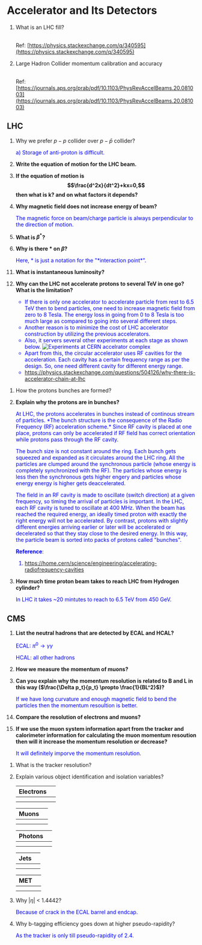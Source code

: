 # Accelerator and Its Detectors

1. What is an LHC fill?

    <span style="color:blue">   </span>    
    Ref: [https://physics.stackexchange.com/q/340595](https://physics.stackexchange.com/q/340595)

2. Large Hadron Collider momentum calibration and accuracy

    <span style="color:blue">   </span>    
    Ref: [https://journals.aps.org/prab/pdf/10.1103/PhysRevAccelBeams.20.081003](https://journals.aps.org/prab/pdf/10.1103/PhysRevAccelBeams.20.081003)

## LHC

1. Why we prefer $p-p$ collider over $p-\bar{p}$ collider?

   <span style="color:blue">
    a) Storage of anti-proton is difficult.
   </span>

1. **Write the equation of motion for the LHC beam.**

8. **If the equation of motion is $$\frac{d^2x}{dt^2}+kx=0,$$ then what is k? and on what factors it depends?**

9. **Why magnetic field does not increase energy of beam?**

    <span style="color:blue">
    The magnetic force on beam/charge particle is always perpendicular to the direction of motion.
   </span>


11. **What is $\beta^*$?**


10. **Why is there * on $\beta$?**

    <span style="color:blue">
    Here, * is just a notation for the "*interaction point*".
   </span>


11. **What is instantaneous luminosity?**

22. **Why can the LHC not accelerate protons to several TeV in one go? What is the limitation?**

    <span style="color:blue">
    
    * If there is only one accelerator to accelerate particle from rest to 6.5 TeV then to bend particles, one need to increase magnetic field from zero to 8 Tesla. The energy loss in going from 0 to 8 Tesla is too much large as compared to going into several different steps.
    * Another reason is to minimize the cost of LHC accelerator construction by utilizing the previous accelerators.
    * Also, it servers several other experiments at each stage as shown below. ![Experiments at CERN accelrator complex](https://home.cern/sites/home.web.cern.ch/files/2018-06/distribution_of_protons_en.jpg)
    * Apart from this, the circular accelerator uses RF cavities for the acceleration. Each cavity has a certain frequency range as per the design. So, one need different cavity for different energy range.
    * https://physics.stackexchange.com/questions/504126/why-there-is-accelerator-chain-at-lhc

   </span>

1. How the protons bunches are formed?

1. **Explain why the protons are in bunches?**

    <span style="color:blue">
    At LHC, the protons accelerates in bunches instead of continous stream of particles. *The bunch structure is the consequence of the Radio Frequency (RF) acceleration scheme.* Since RF cavity is placed at one place, protons can only be accelerated if RF field has correct orientation while protons pass through the RF cavity.
    
    The bunch size is not constant around the ring. Each bunch gets squeezed and expanded as it circulates around the LHC ring. All the particles are clumped around the synchronous particle (whose energy is completely synchronized with the RF). The particles whose energy is less then the synchronous gets higher engery and particles whose energy energy is higher gets deaccelerated.
    
    The field in an RF cavity is made to oscillate (switch direction) at a given frequency, so timing the arrival of particles is important. In the LHC, each RF cavity is tuned to oscillate at 400 MHz. When the beam has reached the required energy, an ideally timed proton with exactly the right energy will not be accelerated. By contrast, protons with slightly different energies arriving earlier or later will be accelerated or decelerated so that they stay close to the desired energy. In this way, the particle beam is sorted into packs of protons called "bunches".
    
    **Reference**:
    
    1. https://home.cern/science/engineering/accelerating-radiofrequency-cavities
   </span>

    
1. **How much time proton beam takes to reach LHC from Hydrogen cylinder?**

    <span style="color:blue">
    In LHC it takes ~20 mintutes to reach to 6.5 TeV from 450 GeV.
   </span>


## CMS
    
1. **List the neutral hadrons that are detected by ECAL and HCAL?**

    <span style="color:blue">

    ECAL: $\pi^0 \rightarrow \gamma \gamma$
    
    HCAL: all other hadrons
   </span>


13. **How we measure the momentum of muons?**

    

16. **Can you explain why the momentum resolution is related to B and L in this way ($\frac{\Delta p_t}{p_t} \propto \frac{1}{BL^2}$)?**

    <span style="color:blue">

    If we have long curvature and enough magnetic field to bend the particles then the momentum resoultion is better.
   </span>

    
14. **Compare the resolution of electrons and muons?**

15. **If we use the muon system information apart from the tracker and calorimeter information for calculating the muon momentum resoution then will it increase the momentum resolution or decrease?**

    <span style="color:blue">

    It will definitely imporve the momentum resolution.
   </span>

1. What is the tracker resolution?
11. Explain various object identification and isolation variables?

    | Electrons |   |
    |---           |---   |
    |           |   |
    |           |   |

    | Muons     |   |
    |---           |---   |
    |           |   |
    |           |   |

    | Photons   |   |
    |---           |---   |
    |           |   |
    |           |   |

    | Jets      |   |
    |---           |---   |
    |           |   |
    |           |   |

    | MET       |   |
    |---           |---   |
    |           |   |
    |           |   |

14. Why |$\eta$| < 1.4442?
    
    <span style="color:blue">
        Because of crack in the ECAL barrel and endcap.
    </span>    

13. Why b-tagging efficiency goes down at higher pseudo-rapidity?

    <span style="color:blue">
        As the tracker is only till pseudo-rapidity of 2.4.
    </span>    


